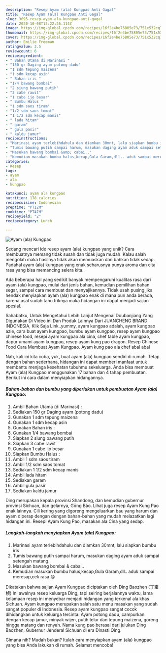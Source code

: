 ```yaml
---
description: "Resep Ayam (ala) Kungpao Anti Gagal"
title: "Resep Ayam (ala) Kungpao Anti Gagal"
slug: 3095-resep-ayam-ala-kungpao-anti-gagal
date: 2020-10-08T12:22:26.114Z
image: https://img-global.cpcdn.com/recipes/16f2e4be75805e73/751x532cq70/ayam-ala-kungpao-foto-resep-utama.jpg
thumbnail: https://img-global.cpcdn.com/recipes/16f2e4be75805e73/751x532cq70/ayam-ala-kungpao-foto-resep-utama.jpg
cover: https://img-global.cpcdn.com/recipes/16f2e4be75805e73/751x532cq70/ayam-ala-kungpao-foto-resep-utama.jpg
author: Emilie Freeman
ratingvalue: 3.5
reviewcount: 6
recipeingredient:
- " Bahan Utama di Marinasi "
- "150 gr Daging ayam potong dadu"
- "1 sdm tepung maizena"
- "1 sdm kecap asin"
- " Bahan iris "
- "1/4 bawang bombai"
- "2 siung bawang putih"
- "3 cabe rawit"
- "1 cabe ijo besar"
- " Bumbu Halus "
- "1 sdm saos tiram"
- "1/2 sdm saos tomat"
- "1 1/2 sdm kecap manis"
- " lada hitam"
- " garam"
- " gula pasir"
- " kaldu jamur"
recipeinstructions:
- "Marinasi ayam terlebihdahulu dan diamkan 30mnt, lalu siapkan bumbu iris"
- "Tumis bawang putih sampai harum, masukan daging ayam aduk sampai setengah matang."
- "Masukan bawang bombai &amp; cabai.."
- "Kemudian masukan bumbu halus,kecap,Gula Garam,dll.. aduk sampai meresap,cek rasa 😋"
categories:
- Resep
tags:
- ayam
- ala
- kungpao

katakunci: ayam ala kungpao 
nutrition: 178 calories
recipecuisine: Indonesian
preptime: "PT12M"
cooktime: "PT47M"
recipeyield: "2"
recipecategory: Lunch

---
```



![Ayam (ala) Kungpao](https://img-global.cpcdn.com/recipes/16f2e4be75805e73/751x532cq70/ayam-ala-kungpao-foto-resep-utama.jpg)

Sedang mencari ide resep ayam (ala) kungpao yang unik? Cara membuatnya memang tidak susah dan tidak juga mudah. Kalau salah mengolah maka hasilnya tidak akan memuaskan dan bahkan tidak sedap. Padahal ayam (ala) kungpao yang enak seharusnya punya aroma dan cita rasa yang bisa memancing selera kita.

Ada beberapa hal yang sedikit banyak mempengaruhi kualitas rasa dari ayam (ala) kungpao, mulai dari jenis bahan, kemudian pemilihan bahan segar, sampai cara membuat dan menyajikannya. Tidak usah pusing jika hendak menyiapkan ayam (ala) kungpao enak di mana pun anda berada, karena asal sudah tahu triknya maka hidangan ini dapat menjadi sajian spesial.

Sahabatku, Untuk Mengetahui Lebih Lanjut Mengenai Doubanjiang Yang Digunakan Di Video ini Dan Produk Lainnya Dari JUANCHENG BRAND INDONESIA, Klik Saja Link..yummy, ayam kungpao adalah, ayam kungpao azie, cara buat ayam kungpao, bumbu ayam kungpao, resep ayam kungpao chinese food, resepi ayam kungpao ala cina, chef table ayam kungpao, dapur umami ayam kungpao, resep ayam kung pao dragon. Resep Chinese Food Cara Membuat Ayam Kungpao. Ayam kung pao ala chef abal abal


Nah, kali ini kita coba, yuk, buat ayam (ala) kungpao sendiri di rumah. Tetap dengan bahan sederhana, hidangan ini dapat memberi manfaat untuk membantu menjaga kesehatan tubuhmu sekeluarga. Anda bisa membuat Ayam (ala) Kungpao menggunakan 17 bahan dan 4 tahap pembuatan. Berikut ini cara dalam menyiapkan hidangannya.

<!--inarticleads1-->

##### Bahan-bahan dan bumbu yang diperlukan untuk pembuatan Ayam (ala) Kungpao:

1. Ambil  Bahan Utama (di Marinasi) :
1. Sediakan 150 gr Daging ayam (potong dadu)
1. Gunakan 1 sdm tepung maizena
1. Gunakan 1 sdm kecap asin
1. Gunakan  Bahan iris :
1. Gunakan 1/4 bawang bombai
1. Siapkan 2 siung bawang putih
1. Siapkan 3 cabe rawit
1. Gunakan 1 cabe ijo besar
1. Siapkan  Bumbu Halus :
1. Ambil 1 sdm saos tiram
1. Ambil 1/2 sdm saos tomat
1. Sediakan 1 1/2 sdm kecap manis
1. Ambil  lada hitam
1. Sediakan  garam
1. Ambil  gula pasir
1. Sediakan  kaldu jamur


Ding merupakan kepala provinsi Shandong, dan kemudian gubernur provinsi Sichuan, dan gelarnya, Gōng Bǎo. Lihat juga resep Ayam Kung Pao enak lainnya. Cili kering yang digoreng mengeluarkan bau yang harum dan ayam diperap dengan dengan bahan-bahan yang mudah melazatkan lagi hidangan ini. Resepi Ayam Kung Pao, masakan ala Cina yang sedap. 

<!--inarticleads2-->

##### Langkah-langkah menyiapkan Ayam (ala) Kungpao:

1. Marinasi ayam terlebihdahulu dan diamkan 30mnt, lalu siapkan bumbu iris
1. Tumis bawang putih sampai harum, masukan daging ayam aduk sampai setengah matang.
1. Masukan bawang bombai &amp; cabai..
1. Kemudian masukan bumbu halus,kecap,Gula Garam,dll.. aduk sampai meresap,cek rasa 😋


Dikatakan bahwa sajian Ayam Kungpao diciptakan oleh Ding Baozhen (丁宝桢) Ini awalnya resep keluarga Ding, tapi seiring berjalannya waktu, lama kelamaan resep ini menyebar menjadi hidangan yang terkenal ala khas Sichuan. Ayam kungpao merupakan salah satu menu masakan yang sudah sangat populer di Indonesia. Resep ayam kungpao sangat cocok dihidangkan untuk keluarga tercinta. Ayam potong dadu, campurkan dengan kecap jamur, minyak wijen, putih telur dan tepung maizena, goreng hingga matang dan renyah. Nama kung pao berasal dari julukan Ding Baozhen, Gubernur Jenderal Sichuan di era Dinasti Qing. 

Gimana nih? Mudah bukan? Itulah cara menyiapkan ayam (ala) kungpao yang bisa Anda lakukan di rumah. Selamat mencoba!
